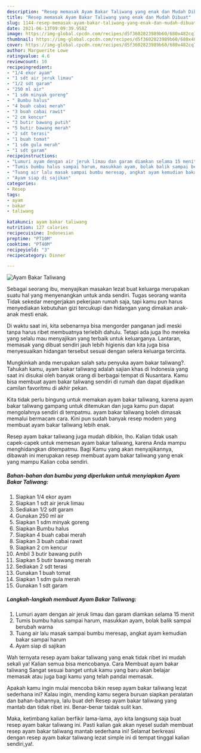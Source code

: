 ```yaml
---
description: "Resep memasak Ayam Bakar Taliwang yang enak dan Mudah Dibuat"
title: "Resep memasak Ayam Bakar Taliwang yang enak dan Mudah Dibuat"
slug: 1144-resep-memasak-ayam-bakar-taliwang-yang-enak-dan-mudah-dibuat
date: 2021-06-13T09:09:39.958Z
image: https://img-global.cpcdn.com/recipes/d5f3602823989b60/680x482cq70/ayam-bakar-taliwang-foto-resep-utama.jpg
thumbnail: https://img-global.cpcdn.com/recipes/d5f3602823989b60/680x482cq70/ayam-bakar-taliwang-foto-resep-utama.jpg
cover: https://img-global.cpcdn.com/recipes/d5f3602823989b60/680x482cq70/ayam-bakar-taliwang-foto-resep-utama.jpg
author: Marguerite Lowe
ratingvalue: 4.6
reviewcount: 10
recipeingredient:
- "1/4 ekor ayam"
- "1 sdt air jeruk limau"
- "1/2 sdt garam"
- "250 ml air"
- "1 sdm minyak goreng"
- " Bumbu halus"
- "4 buah cabai merah"
- "3 buah cabai rawit"
- "2 cm kencur"
- "3 butir bawang putih"
- "5 butir bawang merah"
- "2 sdt terasi"
- "1 buah tomat"
- "1 sdm gula merah"
- "1 sdt garam"
recipeinstructions:
- "Lumuri ayam dengan air jeruk limau dan garam diamkan selama 15 menit"
- "Tumis bumbu halus sampai harum, masukkan ayam, bolak balik sampai berubah warna"
- "Tuang air lalu masak sampai bumbu meresap, angkat ayam kemudian bakar sampai harum"
- "Ayam siap di sajikan"
categories:
- Resep
tags:
- ayam
- bakar
- taliwang

katakunci: ayam bakar taliwang 
nutrition: 127 calories
recipecuisine: Indonesian
preptime: "PT10M"
cooktime: "PT40M"
recipeyield: "3"
recipecategory: Dinner

---
```



![Ayam Bakar Taliwang](https://img-global.cpcdn.com/recipes/d5f3602823989b60/680x482cq70/ayam-bakar-taliwang-foto-resep-utama.jpg)

Sebagai seorang ibu, menyajikan masakan lezat buat keluarga merupakan suatu hal yang menyenangkan untuk anda sendiri. Tugas seorang  wanita Tidak sekedar mengerjakan pekerjaan rumah saja, tapi kamu pun harus menyediakan kebutuhan gizi tercukupi dan hidangan yang dimakan anak-anak mesti enak.

Di waktu  saat ini, kita sebenarnya bisa mengorder panganan jadi meski tanpa harus ribet membuatnya terlebih dahulu. Tetapi ada juga lho mereka yang selalu mau menyajikan yang terbaik untuk keluarganya. Lantaran, memasak yang dibuat sendiri jauh lebih higienis dan kita juga bisa menyesuaikan hidangan tersebut sesuai dengan selera keluarga tercinta. 



Mungkinkah anda merupakan salah satu penyuka ayam bakar taliwang?. Tahukah kamu, ayam bakar taliwang adalah sajian khas di Indonesia yang saat ini disukai oleh banyak orang di berbagai tempat di Nusantara. Kamu bisa membuat ayam bakar taliwang sendiri di rumah dan dapat dijadikan camilan favoritmu di akhir pekan.

Kita tidak perlu bingung untuk memakan ayam bakar taliwang, karena ayam bakar taliwang gampang untuk ditemukan dan juga kamu pun dapat mengolahnya sendiri di tempatmu. ayam bakar taliwang boleh dimasak memalui bermacam cara. Kini pun sudah banyak resep modern yang membuat ayam bakar taliwang lebih enak.

Resep ayam bakar taliwang juga mudah dibikin, lho. Kalian tidak usah capek-capek untuk memesan ayam bakar taliwang, karena Anda mampu menghidangkan ditempatmu. Bagi Kamu yang akan menyajikannya, dibawah ini merupakan resep membuat ayam bakar taliwang yang enak yang mampu Kalian coba sendiri.

<!--inarticleads1-->

##### Bahan-bahan dan bumbu yang diperlukan untuk menyiapkan Ayam Bakar Taliwang:

1. Siapkan 1/4 ekor ayam
1. Siapkan 1 sdt air jeruk limau
1. Sediakan 1/2 sdt garam
1. Gunakan 250 ml air
1. Siapkan 1 sdm minyak goreng
1. Siapkan  Bumbu halus
1. Siapkan 4 buah cabai merah
1. Siapkan 3 buah cabai rawit
1. Siapkan 2 cm kencur
1. Ambil 3 butir bawang putih
1. Siapkan 5 butir bawang merah
1. Sediakan 2 sdt terasi
1. Gunakan 1 buah tomat
1. Siapkan 1 sdm gula merah
1. Gunakan 1 sdt garam




<!--inarticleads2-->

##### Langkah-langkah membuat Ayam Bakar Taliwang:

1. Lumuri ayam dengan air jeruk limau dan garam diamkan selama 15 menit
1. Tumis bumbu halus sampai harum, masukkan ayam, bolak balik sampai berubah warna
1. Tuang air lalu masak sampai bumbu meresap, angkat ayam kemudian bakar sampai harum
1. Ayam siap di sajikan




Wah ternyata resep ayam bakar taliwang yang enak tidak ribet ini mudah sekali ya! Kalian semua bisa mencobanya. Cara Membuat ayam bakar taliwang Sangat sesuai banget untuk kamu yang baru akan belajar memasak atau juga bagi kamu yang telah pandai memasak.

Apakah kamu ingin mulai mencoba bikin resep ayam bakar taliwang lezat sederhana ini? Kalau ingin, mending kamu segera buruan siapkan peralatan dan bahan-bahannya, lalu buat deh Resep ayam bakar taliwang yang mantab dan tidak ribet ini. Benar-benar taidak sulit kan. 

Maka, ketimbang kalian berfikir lama-lama, ayo kita langsung saja buat resep ayam bakar taliwang ini. Pasti kalian gak akan nyesel sudah membuat resep ayam bakar taliwang mantab sederhana ini! Selamat berkreasi dengan resep ayam bakar taliwang lezat simple ini di tempat tinggal kalian sendiri,ya!.

